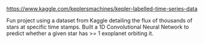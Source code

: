 https://www.kaggle.com/keplersmachines/kepler-labelled-time-series-data

Fun project using a dataset from Kaggle detailing the flux of thousands of stars at specific time stamps. Built a 1D Convolutional Neural Network to predict whether a given star has >= 1 exoplanet orbiting it.
